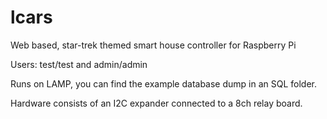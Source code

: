 # lcars
Web based, star-trek themed smart house controller for Raspberry Pi

Users: test/test and admin/admin

Runs on LAMP, you can find the example database dump in an SQL folder.

Hardware consists of an I2C expander connected to a 8ch relay board.
